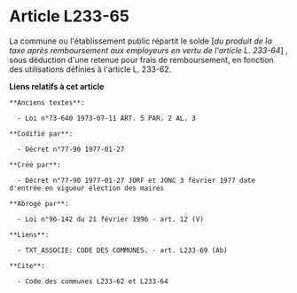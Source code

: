 # Article L233-65

La commune ou l'établissement public répartit le solde [*du produit de la taxe après remboursement aux employeurs en vertu de
l'article L. 233-64*] , sous déduction d'une retenue pour frais de remboursement, en fonction des utilisations définies à
l'article L. 233-62.

**Liens relatifs à cet article**

	**Anciens textes**:

	  - Loi n°73-640 1973-07-11 ART. 5 PAR. 2 AL. 3

	**Codifié par**:

	  - Décret n°77-90 1977-01-27

	**Créé par**:

	  - Décret n°77-90 1977-01-27 JORF et JONC 3 février 1977 date d'entrée en vigueur élection des maires

	**Abrogé par**:

	  - Loi n°96-142 du 21 février 1996 - art. 12 (V)

	**Liens**:

	  - TXT_ASSOCIE: CODE DES COMMUNES. - art. L233-69 (Ab)

	**Cite**:

	  - Code des communes L233-62 et L233-64

